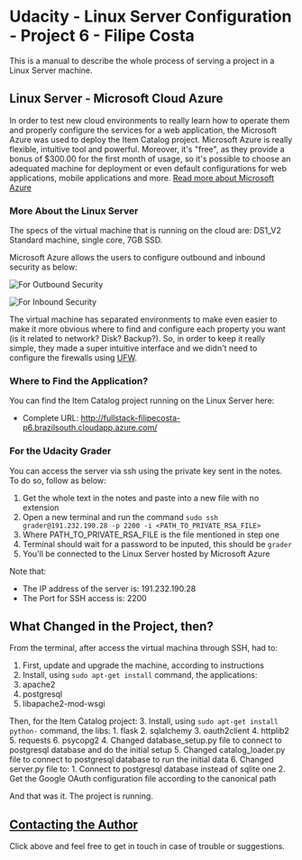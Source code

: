 Udacity - Linux Server Configuration - Project 6 - Filipe Costa
============

This is a manual to describe the whole process of serving a project in a Linux Server machine.

## Linux Server - Microsoft Cloud Azure

In order to test new cloud environments to really learn how to operate them and properly
configure the services for a web application, the Microsoft Azure was used to deploy the Item Catalog project.
Microsoft Azure is really flexible, intuitive tool and powerful. Moreover, it's "free", as they provide a bonus
of $300.00 for the first month of usage, so it's possible to choose an adequated machine for deployment or even
default configurations for web applications, mobile applications and more.
[Read more about Microsoft Azure](https://azure.microsoft.com/en)

### More About the Linux Server

The specs of the virtual machine that is running on the cloud are:
DS1_V2 Standard machine, single core, 7GB SSD.

Microsoft Azure allows the users to configure outbound and inbound security as below:

![For Outbound Security](https://cloud.githubusercontent.com/assets/2905403/26757066/3f6f0ca0-4887-11e7-858e-1b9a9ff99273.png)

![For Inbound Security](https://cloud.githubusercontent.com/assets/2905403/26757067/3f89d6ca-4887-11e7-897b-47b13520fcd9.png)

The virtual machine has separated environments to make even easier to make it more obvious where to find
and configure each property you want (is it related to network? Disk? Backup?).
So, in order to keep it really simple, they made a super intuitive interface and we didn't need to configure
the firewalls using [UFW](https://www.linux.com/learn/introduction-uncomplicated-firewall-ufw).


### Where to Find the Application?
You can find the Item Catalog project running on the Linux Server here:
- Complete URL: http://fullstack-filipecosta-p6.brazilsouth.cloudapp.azure.com/

### For the Udacity Grader
You can access the server via ssh using the private key sent in the notes.
To do so, follow as below:
1. Get the whole text in the notes and paste into a new file with no extension
2. Open a new terminal and run the command `sudo ssh grader@191.232.190.28 -p 2200 -i <PATH_TO_PRIVATE_RSA_FILE>`
  1. Where PATH_TO_PRIVATE_RSA_FILE is the file mentioned in step one
3. Terminal should wait for a password to be inputed, this should be `grader`
4. You'll be connected to the Linux Server hosted by Microsoft Azure

Note that:
- The IP address of the server is: 191.232.190.28
- The Port for SSH access is: 2200


## What Changed in the Project, then?

From the terminal, after access the virtual machina through SSH, had to:
1. First, update and upgrade the machine, according to instructions
2. Install, using `sudo apt-get install` command, the applications:
  1. apache2
  2. postgresql
  3. libapache2-mod-wsgi

Then, for the Item Catalog project:
3. Install, using `sudo apt-get install python-` command, the libs:
    1. flask
    2. sqlalchemy
    3. oauth2client
    4. httplib2
    5. requests
    6. psycopg2
4. Changed database_setup.py file to connect to postgresql database and do the initial setup
5. Changed catalog_loader.py file to connect to postgresql database to run the initial data
6. Changed server.py file to:
    1. Connect to postgresql database instead of sqlite one
    2. Get the Google OAuth configuration file according to the canonical path

And that was it. The project is running.

## [Contacting the Author](mailto:s.costa.filipe@gmail.com)
Click above and feel free to get in touch in case of trouble or suggestions.
